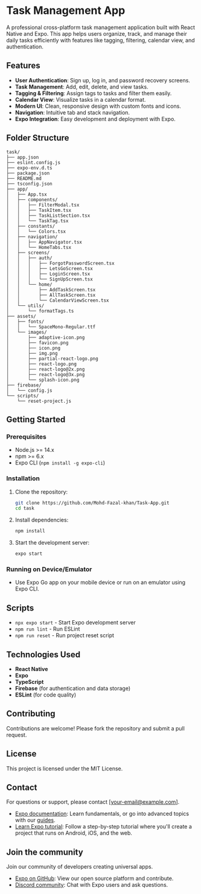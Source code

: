 # Task Management App

A professional cross-platform task management application built with React Native and Expo. This app helps users organize, track, and manage their daily tasks efficiently with features like tagging, filtering, calendar view, and authentication.

## Features

- **User Authentication**: Sign up, log in, and password recovery screens.
- **Task Management**: Add, edit, delete, and view tasks.
- **Tagging & Filtering**: Assign tags to tasks and filter them easily.
- **Calendar View**: Visualize tasks in a calendar format.
- **Modern UI**: Clean, responsive design with custom fonts and icons.
- **Navigation**: Intuitive tab and stack navigation.
- **Expo Integration**: Easy development and deployment with Expo.

## Folder Structure

```
task/
├── app.json
├── eslint.config.js
├── expo-env.d.ts
├── package.json
├── README.md
├── tsconfig.json
├── app/
│   ├── App.tsx
│   ├── components/
│   │   ├── FilterModal.tsx
│   │   ├── TaskItem.tsx
│   │   ├── TaskListSection.tsx
│   │   └── TaskTag.tsx
│   ├── constants/
│   │   └── Colors.tsx
│   ├── navigation/
│   │   ├── AppNavigator.tsx
│   │   └── HomeTabs.tsx
│   ├── screens/
│   │   ├── auth/
│   │   │   ├── ForgotPasswordScreen.tsx
│   │   │   ├── LetsGoScreen.tsx
│   │   │   ├── LoginScreen.tsx
│   │   │   └── SignUpScreen.tsx
│   │   └── home/
│   │       ├── AddTaskScreen.tsx
│   │       ├── AllTaskScreen.tsx
│   │       └── CalendarViewScreen.tsx
│   └── utils/
│       └── formatTags.ts
├── assets/
│   ├── fonts/
│   │   └── SpaceMono-Regular.ttf
│   └── images/
│       ├── adaptive-icon.png
│       ├── favicon.png
│       ├── icon.png
│       ├── img.png
│       ├── partial-react-logo.png
│       ├── react-logo.png
│       ├── react-logo@2x.png
│       ├── react-logo@3x.png
│       └── splash-icon.png
├── firebase/
│   └── config.js
└── scripts/
    └── reset-project.js
```

## Getting Started

### Prerequisites

- Node.js >= 14.x
- npm >= 6.x
- Expo CLI (`npm install -g expo-cli`)

### Installation

1. Clone the repository:
   ```sh
   git clone https://github.com/Mohd-Fazal-khan/Task-App.git
   cd task
   ```
2. Install dependencies:
   ```sh
   npm install
   ```
3. Start the development server:
   ```sh
   expo start
   ```

### Running on Device/Emulator

- Use Expo Go app on your mobile device or run on an emulator using Expo CLI.

## Scripts

- `npx expo start` - Start Expo development server
- `npm run lint` - Run ESLint
- `npm run reset` - Run project reset script

## Technologies Used

- **React Native**
- **Expo**
- **TypeScript**
- **Firebase** (for authentication and data storage)
- **ESLint** (for code quality)

## Contributing

Contributions are welcome! Please fork the repository and submit a pull request.

## License

This project is licensed under the MIT License.

## Contact

For questions or support, please contact [your-email@example.com].

- [Expo documentation](https://docs.expo.dev/): Learn fundamentals, or go into advanced topics with our [guides](https://docs.expo.dev/guides).
- [Learn Expo tutorial](https://docs.expo.dev/tutorial/introduction/): Follow a step-by-step tutorial where you'll create a project that runs on Android, iOS, and the web.

## Join the community

Join our community of developers creating universal apps.

- [Expo on GitHub](https://github.com/expo/expo): View our open source platform and contribute.
- [Discord community](https://chat.expo.dev): Chat with Expo users and ask questions.
